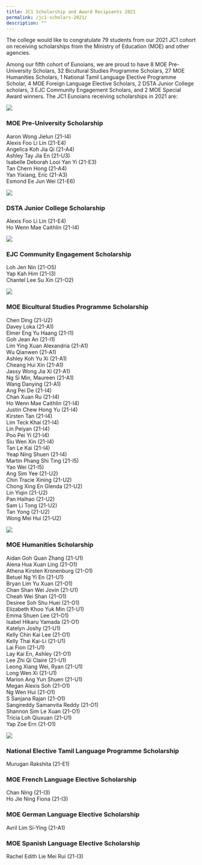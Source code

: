 ```yaml
---
title: JC1 Scholarship and Award Recipients 2021
permalink: /jc1-scholars-2021/
description: ""
---
```

The college would like to congratulate 79 students from our 2021 JC1 cohort on receiving scholarships from the Ministry of Education (MOE) and other agencies.

Among our fifth cohort of Eunoians, we are proud to have 8 MOE Pre-University Scholars, 32 Bicultural Studies Programme Scholars, 27 MOE Humanities Scholars, 1 National Tamil Language Elective Programme Scholar, 4 MOE Foreign Language Elective Scholars, 2 DSTA Junior College scholars, 3 EJC Community Engagement Scholars, and 2 MOE Special Award winners. The JC1 Eunoians receiving scholarships in 2021 are:

![](/images/2021-jc1-scholars-1.jpeg)

### MOE Pre-University Scholarship
Aaron Wong Jielun (21-I4)   
Alexis Foo Li Lin (21-E4)   
Angelica Koh Jia Qi (21-A4)   
Ashley Tay Jia En (21-U3)  
Isabelle Deborah Looi Yan Yi (21-E3)   
Tan Chern Hong (21-A4)   
Yan Yixiang, Eric (21-A3)   
Esmond Ee Jun Wei (21-E6)

![](/images/2021-jc1-scholars-3.jpeg)

### DSTA Junior College Scholarship
Alexis Foo Li Lin (21-E4)    
Ho Wenn Mae Caithlin (21-I4)

![](/images/2021-jc1-scholars-2.jpeg)


### EJC Community Engagement Scholarship
Loh Jen Nin (21-O5)   
Yap Kah Him (21-I3)   
Chantel Lee Su Xin (21-O2)

![](/images/2021-jc1-scholars-5.jpeg)


### MOE Bicultural Studies Programme Scholarship
Chen Ding (21-U2)   
Davey Loka (21-A1)   
Elmer Eng Yu Haang (21-I1)   
Goh Jean An (21-I1)  
Lim Ying Xuan Alexandria (21-A1)   
Wu Qianwen (21-A1)   
Ashley Koh Yu Xi (21-A1)   
Cheang Hui Xin (21-A1)   
Jassy Wong Jia Xi (21-A1)   
Ng Si Min, Maureen (21-A1)   
Wang Danying (21-A1)  
Ang Pei De (21-I4)  
Chan Xuan Ru (21-I4)  
Ho Wenn Mae Caithlin (21-I4)  
Justin Chew Hong Yu (21-I4)   
Kirsten Tan (21-I4)   
Lim Teck Khai (21-I4)  
Lin Peiyan (21-I4)  
Poo Pei Yi (21-I4)   
Siu Wen Xin (21-I4)   
Tan Le Kai (21-I4)  
Yeap Ning Shuen (21-I4)   
Martin Phang Shi Ting (21-I5)  
Yao Wei (21-I5)   
Ang Sim Yee (21-U2)  
Chin Tracie Xining (21-U2)  
Chong Xing En Glenda (21-U2)  
Lin Yiqin (21-U2)  
Pan Haihao (21-U2)  
Sam Li Tong (21-U2)  
Tan Yong (21-U2)   
Wong Mei Hui (21-U2)

![](/images/2021-jc1-scholars-6.jpeg)



### MOE Humanities Scholarship
Aidan Goh Quan Zhang (21-U1)   
Alena Hua Xuan Ling (21-O1)   
Athena Kirsten Kronenburg (21-O1)   
Betuel Ng Yi En (21-U1)   
Bryan Lim Yu Xuan (21-O1)   
Chan Shan Wei Jovin (21-U1)   
Cheah Wei Shan (21-O1)   
Desiree Soh Shu Huei (21-O1)   
Elizabeth Khoo Yuk Min (21-U1)   
Emma Shuen Lee (21-O1)   
Isabel Hikaru Yamada (21-O1)   
Katelyn Joshy (21-U1)   
Kelly Chin Kai Lee (21-O1)    
Kelly Thai Kai-Li (21-U1)   
Lai Fion (21-U1)   
Lay Kai En, Ashley (21-O1)   
Lee Zhi Qi Claire (21-U1)   
Leong Xiang Wei, Ryan (21-U1)   
Long Wen Xi (21-U1)   
Marion Ang Yun Shuen (21-U1)   
Megan Alexis Soh (21-O1)   
Ng Wen Hui (21-O1)   
S Sanjana Rajan (21-O1)   
Sangireddy Samanvita Reddy (21-O1)   
Shannon Sim Le Xuan (21-O1)  
Tricia Loh Qiuxuan (21-U1)   
Yap Zoe Ern (21-O1)

![](/images/2021-jc1-scholars-4.jpeg)


### National Elective Tamil Language Programme Scholarship
Murugan Rakshita (21-E1)

### MOE French Language Elective Scholarship
Chan Ning (21-I3)   
Ho Jie Ning Fiona (21-I3)

### MOE German Language Elective Scholarship
Avril Lim Si-Ying (21-A1)

### MOE Spanish Language Elective Scholarship
Rachel Edith Lie Mei Rui (21-I3)